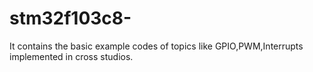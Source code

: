 # stm32f103c8-
It contains the basic example codes of topics like GPIO,PWM,Interrupts implemented in cross studios.
